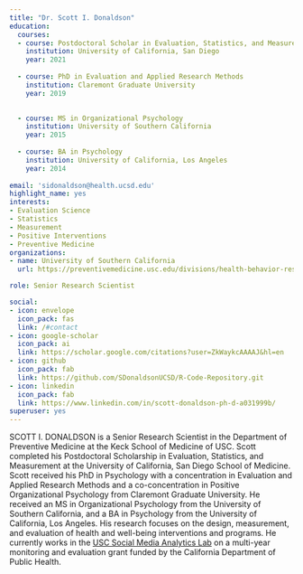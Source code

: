 ```yaml
---
title: "Dr. Scott I. Donaldson"
education:
  courses:
  - course: Postdoctoral Scholar in Evaluation, Statistics, and Measurement
    institution: University of California, San Diego
    year: 2021
    
  - course: PhD in Evaluation and Applied Research Methods
    institution: Claremont Graduate University
    year: 2019

    
  - course: MS in Organizational Psychology
    institution: University of Southern California
    year: 2015
    
  - course: BA in Psychology
    institution: University of California, Los Angeles
    year: 2014
    
email: 'sidonaldson@health.ucsd.edu'
highlight_name: yes
interests:
- Evaluation Science
- Statistics
- Measurement
- Positive Interventions
- Preventive Medicine
organizations:
- name: University of Southern California
  url: https://preventivemedicine.usc.edu/divisions/health-behavior-research/

role: Senior Research Scientist

social:
- icon: envelope
  icon_pack: fas
  link: /#contact
- icon: google-scholar
  icon_pack: ai
  link: https://scholar.google.com/citations?user=ZkWaykcAAAAJ&hl=en
- icon: github
  icon_pack: fab
  link: https://github.com/SDonaldsonUCSD/R-Code-Repository.git
- icon: linkedin
  icon_pack: fab
  link: https://www.linkedin.com/in/scott-donaldson-ph-d-a031999b/
superuser: yes
---
```


SCOTT I. DONALDSON is a Senior Research Scientist in the Department of Preventive Medicine at the Keck School of Medicine of USC. Scott completed his Postdoctoral Scholarship in Evaluation, Statistics, and Measurement at the University of California, San Diego School of Medicine. Scott received his PhD in Psychology with a concentration in Evaluation and Applied Research Methods and a co-concentration in Positive Organizational Psychology from Claremont Graduate University. He received an MS in Organizational Psychology from the University of Southern California, and a BA in Psychology from the University of California, Los Angeles. His research focuses on the design, measurement, and evaluation of health and well-being interventions and programs. He currently works in the [USC Social Media Analytics Lab](https://somalab.usc.edu/) on a multi-year monitoring and evaluation grant funded by the California Department of Public Health.
